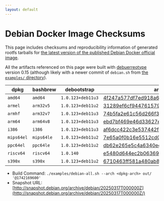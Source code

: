 ```yaml
---
layout: default
---
```


# Debian Docker Image Checksums

This page includes checksums and reproducibility information of generated rootfs tarballs for [the latest version of the published Debian Docker official image](https://hub.docker.com/_/debian).

All the artifacts referenced on this page were built with [debuerreotype](https://github.com/debuerreotype/debuerreotype) version 0.15 (although likely with a newer commit of `debian.sh` from [the `examples/` directory](https://github.com/debuerreotype/debuerreotype/tree/master/examples)).

| dpkg | bashbrew | debootstrap | artifacts |
| - | - | - | - |
| `amd64` | `amd64` | `1.0.123+deb11u3` | [4f247a577df7ed918a6894ecb017d4be322a0737](https://github.com/debuerreotype/docker-debian-artifacts/tree/4f247a577df7ed918a6894ecb017d4be322a0737) |
| `armel` | `arm32v5` | `1.0.123+deb11u2` | [31289ef6cf94476157951eff8f6165f15a0c7a6f](https://github.com/debuerreotype/docker-debian-artifacts/tree/31289ef6cf94476157951eff8f6165f15a0c7a6f) |
| `armhf` | `arm32v7` | `1.0.123+deb11u3` | [74b5fa2e61c56d266f3e32486656be2fd6cae300](https://github.com/debuerreotype/docker-debian-artifacts/tree/74b5fa2e61c56d266f3e32486656be2fd6cae300) |
| `arm64` | `arm64v8` | `1.0.123+deb11u3` | [ebd7bf469e46d33627e0f8455f565bed13f4b6d0](https://github.com/debuerreotype/docker-debian-artifacts/tree/ebd7bf469e46d33627e0f8455f565bed13f4b6d0) |
| `i386` | `i386` | `1.0.123+deb11u3` | [af6dcc422c3e537442f47638067d80acd27dd501](https://github.com/debuerreotype/docker-debian-artifacts/tree/af6dcc422c3e537442f47638067d80acd27dd501) |
| `mips64el` | `mips64le` | `1.0.123+deb11u2` | [7e65a0f0b16e5512cd079412b2091bddfbbb1566](https://github.com/debuerreotype/docker-debian-artifacts/tree/7e65a0f0b16e5512cd079412b2091bddfbbb1566) |
| `ppc64el` | `ppc64le` | `1.0.123+deb11u2` | [db62e265e5c4a6340eceabd54fc2d299b15a7431](https://github.com/debuerreotype/docker-debian-artifacts/tree/db62e265e5c4a6340eceabd54fc2d299b15a7431) |
| `riscv64` | `riscv64` | `1.0.140` | [e5480d644ec2b06369fef17030509e279a064979](https://github.com/debuerreotype/docker-debian-artifacts/tree/e5480d644ec2b06369fef17030509e279a064979) |
| `s390x` | `s390x` | `1.0.123+deb11u2` | [6710463ff581a480ab8323c024f41f3e820b89f3](https://github.com/debuerreotype/docker-debian-artifacts/tree/6710463ff581a480ab8323c024f41f3e820b89f3) |

- Build Command: `./examples/debian-all.sh --arch <dpkg-arch> out/ '@1742169600'`
- Snapshot URL: [http://snapshot.debian.org/archive/debian/20250317T000000Z](http://snapshot.debian.org/archive/debian/20250317T000000Z/)
